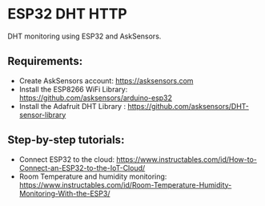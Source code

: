 # ESP32 DHT HTTP
DHT monitoring using ESP32 and AskSensors.

Requirements:
-
- Create AskSensors account: https://asksensors.com
- Install the ESP8266 WiFi Library: https://github.com/asksensors/arduino-esp32
- Install the Adafruit DHT Library :  https://github.com/asksensors/DHT-sensor-library

Step-by-step tutorials:
-
- Connect ESP32 to the cloud: https://www.instructables.com/id/How-to-Connect-an-ESP32-to-the-IoT-Cloud/
- Room Temperature and humidity monitoring: https://www.instructables.com/id/Room-Temperature-Humidity-Monitoring-With-the-ESP3/


